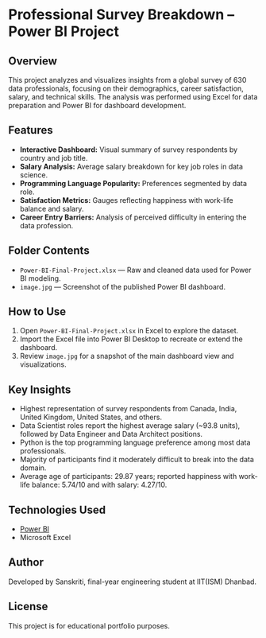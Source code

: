 # Professional Survey Breakdown – Power BI Project

## Overview
This project analyzes and visualizes insights from a global survey of 630 data professionals, focusing on their demographics, career satisfaction, salary, and technical skills. The analysis was performed using Excel for data preparation and Power BI for dashboard development.

## Features
- **Interactive Dashboard:** Visual summary of survey respondents by country and job title.
- **Salary Analysis:** Average salary breakdown for key job roles in data science.
- **Programming Language Popularity:** Preferences segmented by data role.
- **Satisfaction Metrics:** Gauges reflecting happiness with work-life balance and salary.
- **Career Entry Barriers:** Analysis of perceived difficulty in entering the data profession.

## Folder Contents
- `Power-BI-Final-Project.xlsx` — Raw and cleaned data used for Power BI modeling.
- `image.jpg` — Screenshot of the published Power BI dashboard.

## How to Use
1. Open `Power-BI-Final-Project.xlsx` in Excel to explore the dataset.
2. Import the Excel file into Power BI Desktop to recreate or extend the dashboard.
3. Review `image.jpg` for a snapshot of the main dashboard view and visualizations.

## Key Insights
- Highest representation of survey respondents from Canada, India, United Kingdom, United States, and others.
- Data Scientist roles report the highest average salary (\~93.8 units), followed by Data Engineer and Data Architect positions.
- Python is the top programming language preference among most data professionals.
- Majority of participants find it moderately difficult to break into the data domain.
- Average age of participants: 29.87 years; reported happiness with work-life balance: 5.74/10 and with salary: 4.27/10.

## Technologies Used
- [Power BI](https://powerbi.microsoft.com/)
- Microsoft Excel

## Author
Developed by Sanskriti, final-year engineering student at IIT(ISM) Dhanbad.

## License
This project is for educational portfolio purposes.

